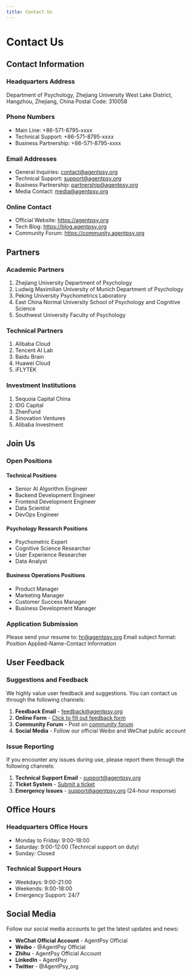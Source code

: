 ```yaml
---
title: Contact Us
---
```


# Contact Us

## Contact Information

### Headquarters Address
Department of Psychology, Zhejiang University
West Lake District, Hangzhou, Zhejiang, China
Postal Code: 310058

### Phone Numbers
- Main Line: +86-571-8795-xxxx
- Technical Support: +86-571-8795-xxxx
- Business Partnership: +86-571-8795-xxxx

### Email Addresses
- General Inquiries: contact@agentpsy.org
- Technical Support: support@agentpsy.org
- Business Partnership: partnership@agentpsy.org
- Media Contact: media@agentpsy.org

### Online Contact
- Official Website: https://agentpsy.org
- Tech Blog: https://blog.agentpsy.org
- Community Forum: https://community.agentpsy.org

## Partners

### Academic Partners
1. Zhejiang University Department of Psychology
2. Ludwig Maximilian University of Munich Department of Psychology
3. Peking University Psychometrics Laboratory
4. East China Normal University School of Psychology and Cognitive Science
5. Southwest University Faculty of Psychology

### Technical Partners
1. Alibaba Cloud
2. Tencent AI Lab
3. Baidu Brain
4. Huawei Cloud
5. iFLYTEK

### Investment Institutions
1. Sequoia Capital China
2. IDG Capital
3. ZhenFund
4. Sinovation Ventures
5. Alibaba Investment

## Join Us

### Open Positions

#### Technical Positions
- Senior AI Algorithm Engineer
- Backend Development Engineer
- Frontend Development Engineer
- Data Scientist
- DevOps Engineer

#### Psychology Research Positions
- Psychometric Expert
- Cognitive Science Researcher
- User Experience Researcher
- Data Analyst

#### Business Operations Positions
- Product Manager
- Marketing Manager
- Customer Success Manager
- Business Development Manager

### Application Submission
Please send your resume to: hr@agentpsy.org
Email subject format: Position Applied-Name-Contact Information

## User Feedback

### Suggestions and Feedback
We highly value user feedback and suggestions. You can contact us through the following channels:

1. **Feedback Email** - feedback@agentpsy.org
2. **Online Form** - [Click to fill out feedback form](/feedback/form)
3. **Community Forum** - Post on [community forum](https://community.agentpsy.org)
4. **Social Media** - Follow our official Weibo and WeChat public account

### Issue Reporting
If you encounter any issues during use, please report them through the following channels:

1. **Technical Support Email** - support@agentpsy.org
2. **Ticket System** - [Submit a ticket](https://support.agentpsy.org)
3. **Emergency Issues** - support@agentpsy.org (24-hour response)

## Office Hours

### Headquarters Office Hours
- Monday to Friday: 9:00-18:00
- Saturday: 9:00-12:00 (Technical support on duty)
- Sunday: Closed

### Technical Support Hours
- Weekdays: 9:00-21:00
- Weekends: 9:00-18:00
- Emergency Support: 24/7

## Social Media

Follow our social media accounts to get the latest updates and news:

- **WeChat Official Account** - AgentPsy Official
- **Weibo** - @AgentPsy Official
- **Zhihu** - AgentPsy Official Account
- **LinkedIn** - AgentPsy
- **Twitter** - @AgentPsy_org